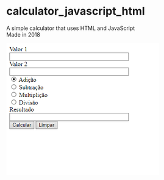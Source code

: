 # calculator_javascript_html
A simple calculator that uses HTML and JavaScript <br>
Made in 2018

<img src="calculadora_img.png">
